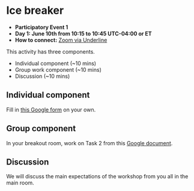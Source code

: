 # Ice breaker 

- **Participatory Event 1**
- **Day 1: June 10th from 10:15 to 10:45 UTC-04:00 or ET**
- **How to connect:** [Zoom  via Underline](https://underline.io/events/122/sessions?eventSessionId=4302)

This activity has three components.
- Individual component (~10 mins)
- Group work component (~10 mins)
- Discussion (~10 mins)

## Individual component

Fill in [this Google form](https://forms.gle/xFjrMYpqckhHrmKq9) on your own.  

## Group component 

In your breakout room, work on Task 2 from this [Google document](https://docs.google.com/document/d/1cjhahN2rGUo9RpJKnYWM32SxBm-Tk61CuZtruEqLTOo/edit?usp=sharing). 

## Discussion 
We will discuss the main expectations of the workshop from you all in the main room. 